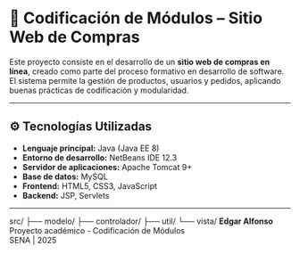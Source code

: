 # 🛒 Codificación de Módulos – Sitio Web de Compras

Este proyecto consiste en el desarrollo de un **sitio web de compras en línea**, creado como parte del proceso formativo en desarrollo de software.  
El sistema permite la gestión de productos, usuarios y pedidos, aplicando buenas prácticas de codificación y modularidad.

---

## ⚙️ Tecnologías Utilizadas

- **Lenguaje principal:** Java (Java EE 8)
- **Entorno de desarrollo:** NetBeans IDE 12.3  
- **Servidor de aplicaciones:** Apache Tomcat 9+
- **Base de datos:** MySQL
- **Frontend:** HTML5, CSS3, JavaScript
- **Backend:** JSP, Servlets

---
src/
 ├── modelo/
 ├── controlador/
 ├── util/
 └── vista/
**Edgar Alfonso**  
Proyecto académico - Codificación de Módulos  
SENA | 2025

